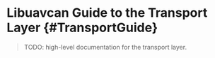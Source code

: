 Libuavcan Guide to the Transport Layer {#TransportGuide}
====================================================

> TODO: high-level documentation for the transport layer.
